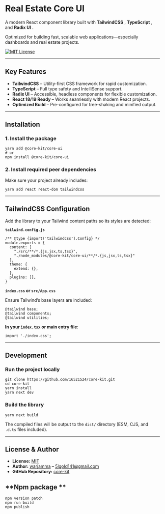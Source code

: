 # **Real Estate Core UI**

A modern React component library built with  **TailwindCSS** ,  **TypeScript** , and  **Radix UI** .

Optimized for building fast, scalable web applications—especially dashboards and real estate projects.

[]()

[![MIT License](https://img.shields.io/badge/License-MIT-green.svg)](https://choosealicense.com/licenses/mit/)

---

## **Key Features**

* **TailwindCSS** – Utility-first CSS framework for rapid customization.
* **TypeScript** – Full type safety and IntelliSense support.
* **Radix UI** – Accessible, headless components for flexible customization.
* **React 18/19 Ready** – Works seamlessly with modern React projects.
* **Optimized Build** – Pre-configured for tree-shaking and minified output.

---

## **Installation**

### 1. Install the package

```
yarn add @core-kit/core-ui
# or
npm install @core-kit/core-ui

```

### 2. Install required peer dependencies

Make sure your project already includes:

```
yarn add react react-dom tailwindcss

```

---

## **TailwindCSS Configuration**

Add the library to your Tailwind content paths so its styles are detected:

**`tailwind.config.js`**

```
/** @type {import('tailwindcss').Config} */
module.exports = {
  content: [
    "./src/**/*.{js,jsx,ts,tsx}",
    "./node_modules/@core-kit/core-ui/**/*.{js,jsx,ts,tsx}"
  ],
  theme: {
    extend: {},
  },
  plugins: [],
}

```

**`index.css` or `src/App.css`**

Ensure Tailwind’s base layers are included:

```
@tailwind base;
@tailwind components;
@tailwind utilities;

```

**In your `index.tsx` or main entry file:**

```
import './index.css';

```

---

## **Development**

### Run the project locally

```
git clone https://github.com/16521524/core-kit.git
cd core-kit
yarn install
yarn next dev

```

### Build the library

```
yarn next build

```

The compiled files will be output to the `dist/` directory (ESM, CJS, and `.d.ts` files included).

---

## **License & Author**

* **License:** [MIT](LICENSE)
* **Author:** [warjamma](https://warjamma.com) – [5lgold141@gmail.com]()
* **GitHub Repository:** [core-kit](https://github.com/16521524/core-kit)

## **Npm package **

```
npm version patch
npm run build
npm publish

```
